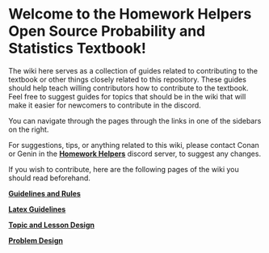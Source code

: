 # Welcome to the Homework Helpers Open Source Probability and Statistics Textbook!
The wiki here serves as a collection of guides related to contributing to the textbook or other things closely related to this repository. These guides should help teach willing contributors how to contribute to the textbook. Feel free to suggest guides for topics that should be in the wiki that will make it easier for newcomers to contribute in the discord.

You can navigate through the pages through the links in one of the sidebars on the right.

For suggestions, tips, or anything related to this wiki, please contact Conan or Genin in the **[Homework Helpers](https://discord.com/invite/homeworkhelp)** discord server, to suggest any changes.

If you wish to contribute, here are the following pages of the wiki you should read beforehand.

**[Guidelines and Rules](https://github.com/homework-helpers-discord/.github/wiki/Guidelines-and-Rules)**

**[Latex Guidelines](https://github.com/homework-helpers-discord/.github/wiki/Latex-Guidelines)**

**[Topic and Lesson Design](https://github.com/homework-helpers-discord/.github/wiki/Topic-and-Lesson-Design)**

**[Problem Design](https://github.com/homework-helpers-discord/.github/wiki/Problem-Design)**
